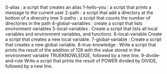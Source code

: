 0-alias
: a script that creates an alias
1-hello-you
: a script that prints a message to the current user
2-path
: a script that add a directory at the bottom of a direcotry tree
3-paths
: a script that counts the number of directories in the path
4-global-variables
: create a script that lists environment variables
5-local-variables
: Create a script that lists all local variables and environment variables, and functions.
6-local-variable
Create a script that creates a new local variable.
7-global-variable
: Create a script that creates a new global variable.
8-true-knowledge
: Write a script that prints the result of the addition of 128 with the value stored in the environment variable TRUEKNOWLEDGE, followed by a new line.
9-divide-and-rule
Write a script that prints the result of POWER divided by DIVIDE, followed by a new line.
